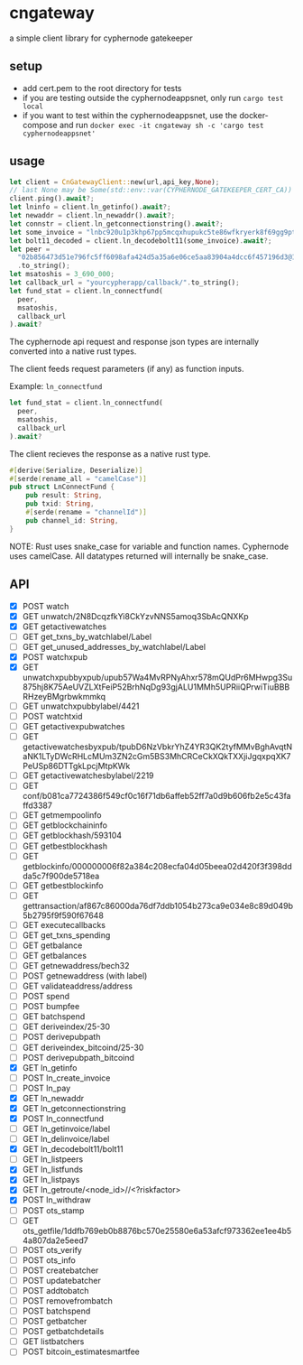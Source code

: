 # cngateway

a simple client library for cyphernode gatekeeper

## setup

- add cert.pem to the root directory for tests
- if you are testing outside the cyphernodeappsnet, only run `cargo test local`
- if you want to test within the cyphernodeappsnet, use the docker-compose and run `docker exec -it cngateway sh -c 'cargo test cyphernodeappsnet'`

## usage

```rust
let client = CnGatewayClient::new(url,api_key,None);
// last None may be Some(std::env::var(CYPHERNODE_GATEKEEPER_CERT_CA))
client.ping().await?;
let lninfo = client.ln_getinfo().await?;
let newaddr = client.ln_newaddr().await?;
let connstr = client.ln_getconnectionstring().await?;
let some_invoice = "lnbc920u1p3khp67pp5mcqxhupukc5te86wfkryerk8f69gg9ptzcep33ry94svm4wvwzqqdqqcqzzgxqyz5vqrzjqwnvuc0u4txn35cafc7w94gxvq5p3cu9dd95f7hlrh0fvs46wpvhdjx4k0kekn630gqqqqryqqqqthqqpyrzjqw8c7yfutqqy3kz8662fxutjvef7q2ujsxtt45csu0k688lkzu3ldjx4k0kekn630gqqqqryqqqqthqqpysp58nxs2nm5wphu234ggawaeul2tnpl6jqc9a0ymfhwpr64vq0k3l4s9qypqsqlkrver3pdxm0teyye0n6y5sje8u90t4j8vpxq3qjwjh9ue46cctj2nzw8fdudfec6nd0e8gx9v485ek7p624j5leeykg70wmv59y3pqqn9ulv2".to_string();
let bolt11_decoded = client.ln_decodebolt11(some_invoice).await?;
let peer =
  "02b856473d51e796fc5ff6098afa424d5a35a6e06ce5aa83904a4dcc6f457196d3@149.56.123.56:9735"
  .to_string();
let msatoshis = 3_690_000;
let callback_url = "yourcypherapp/callback/".to_string();
let fund_stat = client.ln_connectfund(
  peer, 
  msatoshis, 
  callback_url
).await?
```

The cyphernode api request and response json types are internally converted into a native rust types.

The client feeds request parameters (if any) as function inputs.

Example: `ln_connectfund`

```rust
let fund_stat = client.ln_connectfund(
  peer, 
  msatoshis, 
  callback_url
).await?
```

The client recieves the response as a native rust type.

```rust
#[derive(Serialize, Deserialize)]
#[serde(rename_all = "camelCase")]
pub struct LnConnectFund {
    pub result: String,
    pub txid: String,
    #[serde(rename = "channelId")]
    pub channel_id: String,
}
```

NOTE: Rust uses snake_case for variable and function names. Cyphernode uses camelCase. 
All datatypes returned will internally be snake_case.

## API

- [x] POST watch
- [x] GET unwatch/2N8DcqzfkYi8CkYzvNNS5amoq3SbAcQNXKp
- [x] GET getactivewatches
- [ ] GET get_txns_by_watchlabel/Label
- [ ] GET get_unused_addresses_by_watchlabel/Label
- [x] POST watchxpub
- [x] GET unwatchxpubbyxpub/upub57Wa4MvRPNyAhxr578mQUdPr6MHwpg3Su875hj8K75AeUVZLXtFeiP52BrhNqDg93gjALU1MMh5UPRiiQPrwiTiuBBBRHzeyBMgrbwkmmkq
- [ ] GET unwatchxpubbylabel/4421
- [ ] POST watchtxid
- [ ] GET getactivexpubwatches
- [ ] GET getactivewatchesbyxpub/tpubD6NzVbkrYhZ4YR3QK2tyfMMvBghAvqtNaNK1LTyDWcRHLcMUm3ZN2cGm5BS3MhCRCeCkXQkTXXjiJgqxpqXK7PeUSp86DTTgkLpcjMtpKWk
- [ ] GET getactivewatchesbylabel/2219
- [ ] GET conf/b081ca7724386f549cf0c16f71db6affeb52ff7a0d9b606fb2e5c43faffd3387
- [ ] GET getmempoolinfo
- [ ] GET getblockchaininfo
- [ ] GET getblockhash/593104
- [ ] GET getbestblockhash
- [ ] GET getblockinfo/000000006f82a384c208ecfa04d05beea02d420f3f398ddda5c7f900de5718ea
- [ ] GET getbestblockinfo
- [ ] GET gettransaction/af867c86000da76df7ddb1054b273ca9e034e8c89d049b5b2795f9f590f67648
- [ ] GET executecallbacks
- [ ] GET get_txns_spending
- [ ] GET getbalance
- [ ] GET getbalances
- [ ] GET getnewaddress/bech32
- [ ] POST getnewaddress (with label)
- [ ] GET validateaddress/address
- [ ] POST spend
- [ ] POST bumpfee
- [ ] GET batchspend
- [ ] GET deriveindex/25-30
- [ ] POST derivepubpath
- [ ] GET deriveindex_bitcoind/25-30
- [ ] POST derivepubpath_bitcoind
- [x] GET ln_getinfo
- [ ] POST ln_create_invoice
- [ ] POST ln_pay
- [x] GET ln_newaddr
- [x] GET ln_getconnectionstring
- [x] POST ln_connectfund
- [ ] GET ln_getinvoice/label
- [ ] GET ln_delinvoice/label
- [x] GET ln_decodebolt11/bolt11
- [ ] GET ln_listpeers
- [x] GET ln_listfunds
- [x] GET ln_listpays
- [x] GET ln_getroute/<node_id>/<msatoshi>/<?riskfactor>
- [x] POST ln_withdraw
- [ ] POST ots_stamp
- [ ] GET ots_getfile/1ddfb769eb0b8876bc570e25580e6a53afcf973362ee1ee4b54a807da2e5eed7
- [ ] POST ots_verify
- [ ] POST ots_info
- [ ] POST createbatcher
- [ ] POST updatebatcher
- [ ] POST addtobatch
- [ ] POST removefrombatch
- [ ] POST batchspend
- [ ] POST getbatcher
- [ ] POST getbatchdetails
- [ ] GET listbatchers
- [ ] POST bitcoin_estimatesmartfee
